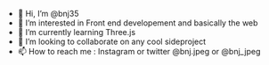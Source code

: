 - 👋 Hi, I’m @bnj35
- 👀 I’m interested in Front end developement and basically the web
- 🌱 I’m currently learning Three.js
- 💞️ I’m looking to collaborate on any cool sideproject
- 📫 How to reach me : Instagram or twitter @bnj.jpeg or @bnj_jpeg

